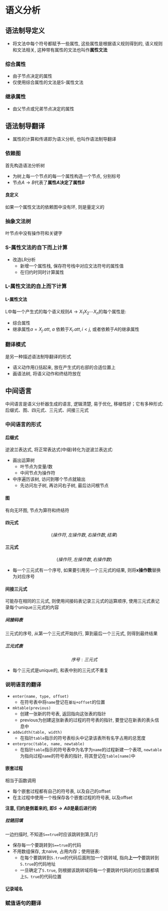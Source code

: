 # 语义分析
## 语法制导定义
- 将文法中每个符号都赋予一些属性, 这些属性是根据语义规则得到的, 语义规则和文法相关, 这种带有属性的文法也叫作**属性文法**

### 综合属性
- 由子节点决定的属性
- 仅使用综合属性的文法是S-属性文法

### 继承属性
- 由父节点或兄弟节点决定的属性

## 语法制导翻译
- 属性的计算和传递即为语义分析, 也叫作语法制导翻译
### 依赖图
首先构造语法分析树
- 为树上每一个节点的每一个属性构造一个节点, 分别标号
- 节点$A\rightarrow B$代表了**属性$A$决定了属性$B$**
#### 良定义
如果一个属性文法的依赖图中没有环, 则是量定义的

### 抽象文法树
叶节点中没有操作符和关键字

### S-属性文法的自下而上计算
- 改造LR分析
  - 新增一个属性栈, 保存符号栈中对应文法符号的属性值
  - 在归约时同时计算属性

### L-属性文法的自上而下计算
#### L-属性文法
L中每一个产生式的每个语义规则$A\rightarrow X_1X_2\cdots X_n$的每个属性是:
- 综合属性
- 继承属性$a = X_j.att$, $a$ 依赖于$X_{i}.att, i<j$, 或者依赖于$A$的继承属性

### 翻译模式
是另一种描述语法制导翻译的形式
- 语义动作用$\{\}$括起来, 放在产生式的右部的合适位置上
- 画语法树, 将语义动作和终结符放在


## 中间语言
中间语言是语义分析器生成的语言, 逻辑清楚, 易于优化, 移植性好；它有多种形式: 后缀式、图、四元式、三元式、间接三元式
### 中间语言的形式
#### 后缀式
逆波兰表达式, 将正常表达式(中缀)转化为逆波兰表达式:
- 画出运算树
  - 叶节点为变量/数
  - 中间节点为操作符
- 中序遍历该树, 访问到哪个节点就输出
  - 先访问左子树, 再访问右子树, 最后访问根节点
#### 图
有向无环图, 节点为算符和终结符
#### 四元式
$$(操作符, 左操作数, 右操作数, 结果)$$

#### 三元式
$$(操作符, 左操作数, 右操作数)$$
- 每一个三元式有一个序号, 如果要引用另一个三元式的结果, 则将**x操作数**替换为对应序号

#### 间接三元式
可能存在相同的三元式, 则使用间接码表记录三元式的运算顺序, 使用三元式表记录每个unique三元式的内容
##### 间接码表
三元式的序号, 从第一个三元式开始执行, 算到最后一个三元式, 则得到最终结果
##### 三元式表
$$序号: 三元式$$
- 每个三元式是unique的, 和表中别的三元式不重复

### 说明语言的翻译
- ```enter(name, type, offset)```
  - 在符号表中将`name`登记在`基址+offset`的位置
- `mktable(previous)`
  - 创建一张新的符号表, 返回指向这张表的指针
  - previous为创建这张新表的过程的符号表的指针, 要登记在新表的表头信息中
- `addwidth(table, width)`
  - 在指针`table`指示的符号表标头中记录该表所有名字占用的总宽度
- `enterproc(table, name, newtable)`
  - 在指针`table`指示的符号表中为名字为`name`的过程新建一个表项, `newtable`为指向过程`name`的符号表的指针, 将其登记在`table[name]`中

#### 嵌套过程
相当于函数调用
- 每个嵌套过程都有自己的符号表, 以及自己的offset
- 在主过程中使用一个栈保存各个嵌套过程的符号表, 以及offset

**注意, 归约是倒着来的, 即$S\rightarrow AB$是最后进行的**
##### 拉链回填
一边扫描时, 不知道`S==true`时应该跳转到第几行
- 保存每一个要跳转到`S==true`的代码
- 不用数组保存, 太naive, 占用内存；使用链表:
  - 在每个要跳转到`S.true`的代码后面附加一个跳转域, 指向**上一个**要跳转到`S.true`的代码地址
  - 一旦确定了`S.true`, 则根据该跳转域将每一个要跳转代码的对应位置都填上`S。true`的代码位置

#### 记录域名

### 赋值语句的翻译
